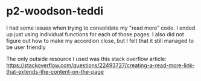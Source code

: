 # p2-woodson-teddi

I had some issues when trying to consolidate my "read more" code. I ended up just using individual functions for each of those pages. I also did not figure out how to make my accordion close, but I felt that it still managed to be user friendly

The only outside resource I used was this stack overflow article: https://stackoverflow.com/questions/22493727/creating-a-read-more-link-that-extends-the-content-on-the-page 
